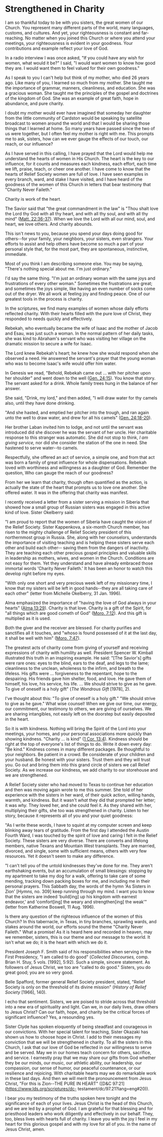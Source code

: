 # Strengthened in Charity

I am so thankful today to be with you sisters, the great women of our Church.
You represent many different parts of the world, many languages, customs, and
cultures. And yet, your righteousness is constant and far-reaching. No matter
when you joined this Church or where you attend your meetings, your
righteousness is evident in your goodness. Your contributions and example
reflect your love of God.

In a radio interview I was once asked, "If you could have any wish for women,
what would it be?" I said, "I would want women to know how good they are. I
would want them to feel valued for their own goodness."

As I speak to you I can't help but think of my mother, who died 26 years ago.
Like many of you, I learned so much from my mother. She taught me the
importance of grammar, manners, cleanliness, and education. She was a gracious
woman. She taught me the principles of the gospel and doctrines of the kingdom
of God. She was an example of great faith, hope in abundance, and pure
charity.

I doubt my mother would ever have imagined that someday her daughter from the
little community of Cardston would be speaking by satellite broadcast to women
around the world and that I would be sharing those things that I learned at
home. So many years have passed since the two of us were together, but I often
feel my mother is right with me. This prompts me to ask, sisters, how can we
ever gauge the effects of our touch, our reach, or our influence?

As I have served in this calling, I have prayed that the Lord would help me
understand the hearts of women in His Church. The heart is the key to our
influence, for it counts and measures each kindness, each effort, each time we
lift, praise, teach, or cheer one another. I have come to know that the hearts
of Relief Society women are full of love. I have seen examples in every
branch, ward, and stake I have visited, and I have heard of the goodness of
the women of this Church in letters that bear testimony that "Charity Never
Faileth."

Charity is work of the heart.

The Savior said that "the great commandment in the law" is "Thou shalt love
the Lord thy God with all thy heart, and with all thy soul, and with all thy
mind" ([Matt.
22:36-37](https://www.lds.org/scriptures/nt/matt/22.36-37?lang=eng#35)). When
we love the Lord with all our mind, soul, and heart, we love others. And
charity abounds.

This isn't news to you, because you spend your days doing good for others--for
your family, your neighbors, your sisters, even strangers. Your efforts to
assist and help others have become so much a part of your personal style that,
for the most part, they are spontaneous, instinctive, immediate.

Most of you think I am describing someone else. You may be saying, "There's
nothing special about me. I'm just ordinary."

I'd say the same thing. "I'm just an ordinary woman with the same joys and
frustrations of every other woman." Sometimes the frustrations are great; and
sometimes the joys simple, like having an even number of socks come out of the
dryer. We all work at feeling joy and finding peace. One of our greatest tools
in the process is charity.

In the scriptures, we find many examples of women whose daily efforts
reflected charity. With their hearts filled with the pure love of Christ, they
responded to needs quickly and effectively.

Rebekah, who eventually became the wife of Isaac and the mother of Jacob and
Esau, was just such a woman. In the normal pattern of her daily tasks, she was
kind to Abraham's servant who was visiting her village on the dramatic mission
to secure a wife for Isaac.

The Lord knew Rebekah's heart; he knew how she would respond when she observed
a need. He answered the servant's prayer that the young woman who was to
become Isaac's wife would offer him water.

In Genesis we read, "Behold, Rebekah came out ... with her pitcher upon her
shoulder" and went down to the well ([Gen.
24:15](https://www.lds.org/scriptures/ot/gen/24.15?lang=eng#14)). You know
that story. The servant asked for a drink. Whole family trees hung in the
balance of her answer.

She said, "Drink, my lord," and then added, "I will draw water for thy camels
also, until they have done drinking.

"And she hasted, and emptied her pitcher into the trough, and ran again unto
the well to draw water, and drew for all his camels" ([Gen.
24:18-20](https://www.lds.org/scriptures/ot/gen/24.18-20?lang=eng#17)).

Her brother Laban invited him to lodge, and not until the servant was
introduced did she discover he was the servant of her uncle. Her charitable
response to this stranger was automatic. She did not stop to think, _I am
giving service,_ nor did she consider the station of the one in need. She
hastened to serve water--to camels.

Respectfully, she offered an act of service, a simple one, and from that act
was born a family of great influence for whole dispensations. Rebekah loved
with worthiness and willingness as a daughter of God. Remember the question,
Who can gauge the reach of our goodness?

From her we learn that charity, though often quantified as the action, is
actually the state of the heart that prompts us to love one another. She
offered water. It was in the offering that charity was manifest.

I recently received a letter from a sister serving a mission in Siberia that
showed how a small group of Russian sisters was engaged in this active kind of
love. Sister Okelberry said:

"I am proud to report that the women of Siberia have caught the vision of the
Relief Society. Sister Kappenkova, a six-month Church member, has risen to the
mighty challenge of Relief Society president of this northernmost group in
Russia. She, along with her counselors, understands the importance of visiting
teaching and is helping these sisters serve each other and build each other--
saving them from the dangers of inactivity. They are teaching each other
precious gospel principles and valuable skills in leadership as mothers,
wives, and women in the Church. Conditions are not easy for them. Yet they
understand and have already embraced those immortal words 'Charity Never
Faileth.' It has been an honor to watch this develop right before my eyes.

"With only one short and very precious week left of my missionary time, I know
that my sisters will be left in good hands--they are all taking care of each
other" (letter from Michelle Okelberry, 31 Jan. 1996).

Alma emphasized the importance of "having the love of God always in your
hearts" ([Alma
13:29](https://www.lds.org/scriptures/bofm/alma/13.29?lang=eng#28)). Charity
is that love. Charity is a gift of the Spirit, for "all things which are good
cometh of God" ([Moro.
7:12](https://www.lds.org/scriptures/bofm/moro/7.12?lang=eng#11)). And this
gift is multiplied as it is used.

Both the giver and the receiver are blessed. For charity purifies and
sanctifies all it touches, and "whoso is found possessed of it at the last
day, it shall be well with him" ([Moro.
7:47](https://www.lds.org/scriptures/bofm/moro/7.47?lang=eng#46)).

The greatest acts of charity come from giving of yourself and receiving
expressions of charity with humility as well. President Spencer W. Kimball
illustrated this truth in an inspiring example. He said: "[The Savior's] gifts
were rare ones: eyes to the blind, ears to the deaf, and legs to the lame;
cleanliness to the unclean, wholeness to the infirm, and breath to the
lifeless. His gifts were ... forgiveness to the repentant, hope to the
despairing. His friends gave him shelter, food, and love. He gave them of
himself, his love, his service, his life. ... We should strive to give as he
gave. To give of oneself is a holy gift" (_The Wondrous Gift_ [1978], 2).

I've thought about this: "To give of oneself is a holy gift." "We should
strive to give as he gave." What wise counsel! When we give our time, our
energy, our commitment, our testimony to others, we are giving of ourselves.
We are sharing intangibles, not easily left on the doorstep but easily
deposited in the heart.

So it is with kindness. Nothing will bring the Spirit of the Lord into your
meetings, your homes, and your personal associations more quickly than showing
kindness. "Charity ... is kind" ([1 Cor.
13:4](https://www.lds.org/scriptures/nt/1-cor/13.4?lang=eng#3)). Kindness
should be right at the top of everyone's list of things to do. Write it down
every day: "Be kind." Kindness comes in many different packages. Be thoughtful
to your neighbors. Be patient in a crowd. Be considerate of your children and
your husband. Be honest with your sisters. Trust them and they will trust you.
Go out and bring them into this grand circle of sisters we call Relief
Society. As we increase our kindness, we add charity to our storehouse and we
are strengthened.

A Relief Society sister who had moved to Texas to continue her education and
then was moving again wrote to me this summer. She told of her experience with
the sisters in her ward, of their quick action, willing hands, warmth, and
kindness. But it wasn't _what_ they did that prompted her letter; it was
_why._ They loved her, and she could feel it. As they shared with her,
multiplying their gifts, she too was strengthened in charity. Listen to her
story, because it represents all of you and your quiet goodness:

"As I write these words, I have to squint at my computer screen and keep
blinking away tears of gratitude. From the first day I attended the Austin
Fourth Ward, I was touched by the spirit of love and caring I felt in the
Relief Society. These sisters are very diverse. There are converts and
lifelong members, native Texans and Mountain West transplants. They are
married, divorced, and single, some with sufficient means, others with very
few resources. Yet it doesn't seem to make any difference.

"I can't tell you of the untold kindnesses they've done for me. They aren't
earthshaking events, but an accumulation of small blessings: stopping by my
apartment to take my dog for a walk, offering to take care of some mending,
tracking down packing boxes for me, and including me in their personal
prayers. This Sabbath day, the words of the hymn 'As Sisters in Zion'
[_Hymns,_ no. 309] keep running through my mind. I want you to know that the
sisters are indeed 'build[ing] up his kingdom with earnest endeavor,' and
'comfort[ing] the weary and strengthen[ing] the weak'" (letter from Katherine
Boswell, 11 Aug. 1996).

Is there any question of the righteous influence of the women of this Church?
In this tabernacle, in Texas, in tiny branches, sprawling wards, and stakes
around the world, our efforts sound the theme "Charity Never Faileth." What a
promise! As it is heard here and recorded in heaven, may we remember, sisters,
this is our theme and our message to the world. It isn't what we do; it is the
heart with which we do it.

President Joseph F. Smith said of his responsibilities when serving in the
First Presidency, "I am called to do good" (_Collected Discourses,_ comp.
Brian H. Stuy, 5 vols. [1992], 5:92). Such a simple, sincere statement. As
followers of Jesus Christ, we too are "called to do good." Sisters, you do
great good; you are so very good.

Belle Spafford, former general Relief Society president, stated, "Relief
Society is only on the threshold of its divine mission" (_History of Relief
Society_ [1966], 140).

I echo that sentiment. Sisters, we are poised to stride across that threshold
into a new era of spirituality and light. Can we, in our daily lives, draw
others to Jesus Christ? Can our faith, hope, and charity be the critical
forces of significant influence? Yes, a resounding yes.

Sister Clyde has spoken eloquently of being steadfast and courageous in our
convictions. With her special talent for teaching, Sister Okazaki has shown us
how to choose hope in Christ. I add to their messages my conviction that we
will be strengthened in charity. To all the sisters in this Church, I ask that
our love of God be reflected in our willingness to serve and be served. May we
in our homes teach concern for others, sacrifice, and service. I earnestly
pray that we may share our gifts from God whether they be our minds, our
music, our athletic ability, our leadership, our compassion, our sense of
humor, our peaceful countenance, or our resilience and rejoicing. With
charitable hearts may we do remarkable work in these last days. And then we
will merit the pronouncement from Jesus Christ, "For this is Zion--THE PURE IN
HEART" ([D&amp;C 97:21](https://www.lds.org/scriptures/dc-
testament/dc/97.21?lang=eng#20)).

I bear you my testimony of the truths spoken here tonight and the significance
of each of your lives. Jesus Christ is the head of this Church, and we are led
by a prophet of God. I am grateful for that blessing and for priesthood
leaders who work diligently and effectively in our behalf. They, too, bless
lives with hearts full of charity. I leave you with the joy I feel in my heart
for this glorious gospel and with my love for all of you. In the name of Jesus
Christ, amen.

